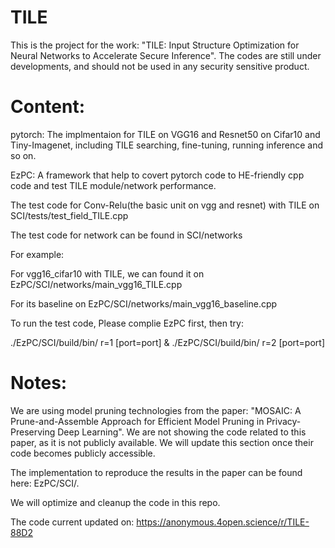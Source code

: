 # TILE
This is the project for the work: "TILE: Input Structure Optimization for Neural Networks to Accelerate Secure Inference".
The codes are still under developments, and should not be used in any security sensitive product.

# Content:
pytorch: The implmentaion for TILE on VGG16 and Resnet50 on Cifar10 and Tiny-Imagenet, including TILE searching, fine-tuning, running inference and so on.

EzPC: A framework that help to covert pytorch code to HE-friendly cpp code and test TILE module/network performance. 

The test code for Conv-Relu(the basic unit on vgg and resnet) with TILE on SCI/tests/test_field_TILE.cpp

The test code for network can be found in SCI/networks

For example:

For vgg16_cifar10 with TILE, we can found it on EzPC/SCI/networks/main_vgg16_TILE.cpp

For its baseline on EzPC/SCI/networks/main_vgg16_baseline.cpp

To run the test code, Please complie EzPC first, then try:

./EzPC/SCI/build/bin/<test> r=1 [port=port] & ./EzPC/SCI/build/bin/<test> r=2 [port=port]

# Notes:
We are using model pruning technologies from the paper: "MOSAIC: A Prune-and-Assemble Approach for Efficient Model Pruning in Privacy-Preserving Deep Learning". 
We are not showing the code related to this paper, as it is not publicly available. We will update this section once their code becomes publicly accessible.

The implementation to reproduce the results in the paper can be found here: EzPC/SCI/.

We will optimize and cleanup the code in this repo.

The code current updated on: https://anonymous.4open.science/r/TILE-88D2

